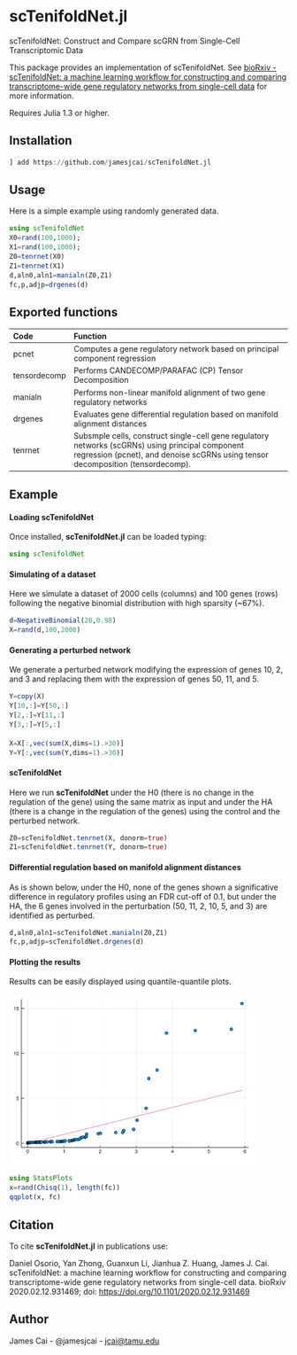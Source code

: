 # scTenifoldNet.jl
 scTenifoldNet: Construct and Compare scGRN from Single-Cell Transcriptomic Data

This package provides an implementation of scTenifoldNet.
See [bioRxiv - scTenifoldNet: a machine learning workflow for constructing and comparing transcriptome-wide gene regulatory networks from single-cell data](https://doi.org/10.1101/2020.02.12.931469)
for more information.

Requires Julia 1.3 or higher.

## Installation

```jl
] add https://github.com/jamesjcai/scTenifoldNet.jl
```

## Usage

Here is a simple example using randomly generated data.

```jl
using scTenifoldNet
X0=rand(100,1000);
X1=rand(100,1000);
Z0=tenrnet(X0)
Z1=tenrnet(X1)
d,aln0,aln1=manialn(Z0,Z1)
fc,p,adjp=drgenes(d)
```
## Exported functions
|Code| Function |
|:-|:-|
|pcnet|Computes a gene regulatory network based on principal component regression|
|tensordecomp|Performs CANDECOMP/PARAFAC (CP) Tensor Decomposition|
|manialn|Performs non-linear manifold alignment of two gene regulatory networks|
|drgenes|Evaluates gene differential regulation based on manifold alignment distances|
|tenrnet|Subsmple cells, construct single-cell gene regulatory networks (scGRNs) using principal component regression (pcnet), and denoise scGRNs using tensor decomposition (tensordecomp).|

## Example
#### Loading scTenifoldNet
Once installed, **scTenifoldNet.jl** can be loaded typing:
```julia
using scTenifoldNet
```

#### Simulating of a dataset 
Here we simulate a dataset of 2000 cells (columns) and 100 genes (rows) following the negative binomial distribution with high sparsity (~67%).
```julia
d=NegativeBinomial(20,0.98)
X=rand(d,100,2000)
```

#### Generating a perturbed network 
We generate a perturbed network modifying the expression of genes 10, 2, and 3 and replacing them with the expression of genes 50, 11, and 5.
```julia
Y=copy(X)
Y[10,:]=Y[50,:]
Y[2,:]=Y[11,:]
Y[3,:]=Y[5,:]

X=X[:,vec(sum(X,dims=1).>30)]
Y=Y[:,vec(sum(Y,dims=1).>30)]
```
#### scTenifoldNet
Here we run **scTenifoldNet** under the H0 (there is no change in the regulation of the gene) using the same matrix as input and under the HA (there is a change in the regulation of the genes) using the control and the perturbed network.
```julia
Z0=scTenifoldNet.tenrnet(X, donorm=true)
Z1=scTenifoldNet.tenrnet(Y, donorm=true)
```
#### Differential regulation based on manifold alignment distances
As is shown below, under the H0, none of the genes shown a significative difference in regulatory profiles using an FDR cut-off of 0.1, but under the HA, the 6 genes involved in the perturbation (50, 11, 2, 10, 5, and 3) are identified as perturbed.
```julia
d,aln0,aln1=scTenifoldNet.manialn(Z0,Z1)
fc,p,adjp=scTenifoldNet.drgenes(d)
```

#### Plotting the results
Results can be easily displayed using quantile-quantile plots. <br /><br />
![qqplot](https://raw.githubusercontent.com/jamesjcai/scTenifoldNet.jl/master/readmeExample.png)
```julia
using StatsPlots
x=rand(Chisq(1), length(fc)) 
qqplot(x, fc)
```

## Citation
To cite **scTenifoldNet.jl** in publications use:

Daniel Osorio, Yan Zhong, Guanxun Li, Jianhua Z. Huang, James J. Cai. 
scTenifoldNet: a machine learning workflow for constructing and comparing transcriptome-wide gene regulatory networks from single-cell data. bioRxiv 2020.02.12.931469; doi: https://doi.org/10.1101/2020.02.12.931469

## Author
James Cai -  @jamesjcai - jcai@tamu.edu
